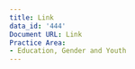```yaml
---
title: Link
data_id: '444'
Document URL: Link
Practice Area:
- Education, Gender and Youth
---
```


